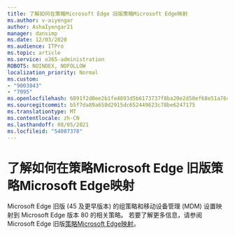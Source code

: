 ```yaml
---
title: 了解如何在策略Microsoft Edge 旧版策略Microsoft Edge映射
ms.author: v-aiyengar
author: AshaIyengar21
manager: dansimp
ms.date: 12/03/2020
ms.audience: ITPro
ms.topic: article
ms.service: o365-administration
ROBOTS: NOINDEX, NOFOLLOW
localization_priority: Normal
ms.custom:
- "9003843"
- "7095"
ms.openlocfilehash: 6891f2d0ee2b1fe4893d5b6173737f8ba20e2d50ef68e51a764e5f9f1fc7f790
ms.sourcegitcommit: b5f7da89a650d2915dc652449623c78be6247175
ms.translationtype: MT
ms.contentlocale: zh-CN
ms.lasthandoff: 08/05/2021
ms.locfileid: "54087378"
---
```

# <a name="learn-about-mapping-between-microsoft-edge-legacy-policies-and-microsoft-edge-policies"></a>了解如何在策略Microsoft Edge 旧版策略Microsoft Edge映射

Microsoft Edge 旧版 (45 及更早版本) 的组策略和移动设备管理 (MDM) 设置映射到 Microsoft Edge 版本 80 的相关策略。 若要了解更多信息，请参阅Microsoft Edge 旧版[策略Microsoft Edge映射](https://go.microsoft.com/fwlink/?linkid=2141665)。